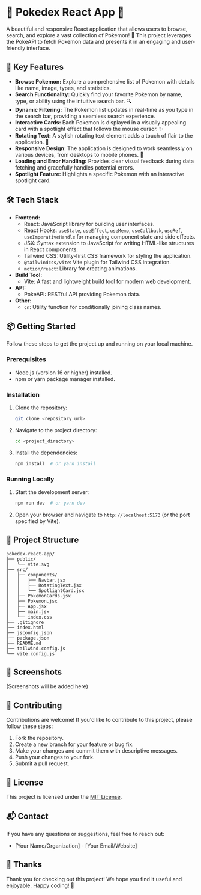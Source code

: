 # 🌟 Pokedex React App 🌟

A beautiful and responsive React application that allows users to browse, search, and explore a vast collection of Pokemon! 🚀 This project leverages the PokeAPI to fetch Pokemon data and presents it in an engaging and user-friendly interface.

## 🚀 Key Features

- **Browse Pokemon:** Explore a comprehensive list of Pokemon with details like name, image, types, and statistics.
- **Search Functionality:** Quickly find your favorite Pokemon by name, type, or ability using the intuitive search bar. 🔍
- **Dynamic Filtering:**  The Pokemon list updates in real-time as you type in the search bar, providing a seamless search experience.
- **Interactive Cards:** Each Pokemon is displayed in a visually appealing card with a spotlight effect that follows the mouse cursor. ✨
- **Rotating Text:**  A stylish rotating text element adds a touch of flair to the application. 💫
- **Responsive Design:**  The application is designed to work seamlessly on various devices, from desktops to mobile phones. 📱
- **Loading and Error Handling:**  Provides clear visual feedback during data fetching and gracefully handles potential errors.
- **Spotlight Feature:** Highlights a specific Pokemon with an interactive spotlight card.

## 🛠️ Tech Stack

- **Frontend:**
    - React: JavaScript library for building user interfaces.
    - React Hooks: `useState`, `useEffect`, `useMemo`, `useCallback`, `useRef`, `useImperativeHandle` for managing component state and side effects.
    - JSX:  Syntax extension to JavaScript for writing HTML-like structures in React components.
    - Tailwind CSS: Utility-first CSS framework for styling the application.
    - `@tailwindcss/vite`: Vite plugin for Tailwind CSS integration.
    - `motion/react`: Library for creating animations.
- **Build Tool:**
    - Vite:  A fast and lightweight build tool for modern web development.
- **API:**
    - PokeAPI:  RESTful API providing Pokemon data.
- **Other:**
    - `cn`: Utility function for conditionally joining class names.

## 📦 Getting Started

Follow these steps to get the project up and running on your local machine.

### Prerequisites

- Node.js (version 16 or higher) installed.
- npm or yarn package manager installed.

### Installation

1.  Clone the repository:

    ```bash
    git clone <repository_url>
    ```

2.  Navigate to the project directory:

    ```bash
    cd <project_directory>
    ```

3.  Install the dependencies:

    ```bash
    npm install  # or yarn install
    ```

### Running Locally

1.  Start the development server:

    ```bash
    npm run dev  # or yarn dev
    ```

2.  Open your browser and navigate to `http://localhost:5173` (or the port specified by Vite).

## 📂 Project Structure

```
pokedex-react-app/
├── public/
│   └── vite.svg
├── src/
│   ├── components/
│   │   ├── Navbar.jsx
│   │   ├── RotatingText.jsx
│   │   └── SpotlightCard.jsx
│   ├── PokemonCards.jsx
│   ├── Pokemon.jsx
│   ├── App.jsx
│   ├── main.jsx
│   └── index.css
├── .gitignore
├── index.html
├── jsconfig.json
├── package.json
├── README.md
├── tailwind.config.js
└── vite.config.js
```

## 📸 Screenshots

(Screenshots will be added here)

## 🤝 Contributing

Contributions are welcome! If you'd like to contribute to this project, please follow these steps:

1.  Fork the repository.
2.  Create a new branch for your feature or bug fix.
3.  Make your changes and commit them with descriptive messages.
4.  Push your changes to your fork.
5.  Submit a pull request.

## 📝 License

This project is licensed under the [MIT License](LICENSE).

## 📬 Contact

If you have any questions or suggestions, feel free to reach out:

- [Your Name/Organization] - [Your Email/Website]

## 💖 Thanks

Thank you for checking out this project! We hope you find it useful and enjoyable. Happy coding! 🎉


